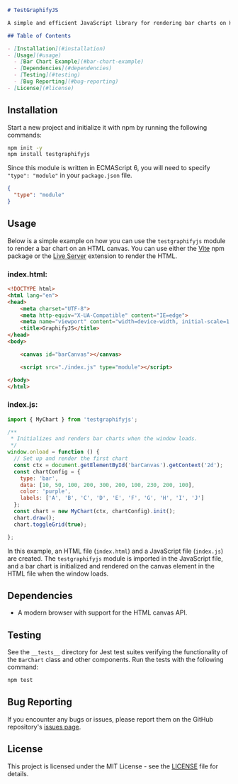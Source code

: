 ```markdown
# TestGraphifyJS

A simple and efficient JavaScript library for rendering bar charts on HTML canvas.

## Table of Contents

- [Installation](#installation)
- [Usage](#usage)
  - [Bar Chart Example](#bar-chart-example)
  - [Dependencies](#dependencies)
  - [Testing](#testing)
  - [Bug Reporting](#bug-reporting)
- [License](#license)
```

## Installation

Start a new project and initialize it with npm by running the following commands:

```bash
npm init -y
npm install testgraphifyjs
```

Since this module is written in ECMAScript 6, you will need to specify `"type": "module"` in your `package.json` file.

```json
{
  "type": "module"
}
```

## Usage

Below is a simple example on how you can use the `testgraphifyjs` module to render a bar chart on an HTML canvas. You can use either the [Vite](https://vitejs.dev/) npm package or the [Live Server](https://marketplace.visualstudio.com/items?itemName=ritwickdey.LiveServer) extension to render the HTML.

### index.html:

```html
<!DOCTYPE html>
<html lang="en">
<head>
    <meta charset="UTF-8">
    <meta http-equiv="X-UA-Compatible" content="IE=edge">
    <meta name="viewport" content="width=device-width, initial-scale=1.0">
    <title>GraphifyJS</title>
</head>
<body>

    <canvas id="barCanvas"></canvas>

    <script src="./index.js" type="module"></script>

</body>
</html>
```

### index.js:

```javascript
import { MyChart } from 'testgraphifyjs';

/**
 * Initializes and renders bar charts when the window loads.
 */
window.onload = function () {
  // Set up and render the first chart
  const ctx = document.getElementById('barCanvas').getContext('2d');
  const chartConfig = {
    type: 'bar',
    data: [10, 50, 100, 200, 300, 200, 100, 230, 200, 100],
    color: 'purple',
    labels: ['A', 'B', 'C', 'D', 'E', 'F', 'G', 'H', 'I', 'J']
  };
  const chart = new MyChart(ctx, chartConfig).init();
  chart.draw();
  chart.toggleGrid(true);

};
```

In this example, an HTML file (`index.html`) and a JavaScript file (`index.js`) are created. The `testgraphifyjs` module is imported in the JavaScript file, and a bar chart is initialized and rendered on the canvas element in the HTML file when the window loads.

## Dependencies

- A modern browser with support for the HTML canvas API.

## Testing

See the `__tests__` directory for Jest test suites verifying the functionality of the `BarChart` class and other components. Run the tests with the following command:

```bash
npm test
```

## Bug Reporting

If you encounter any bugs or issues, please report them on the GitHub repository's [issues page](https://github.com/JonathanFlores8/graphifyjs/issues).

## License

This project is licensed under the MIT License - see the [LICENSE](LICENSE) file for details.
